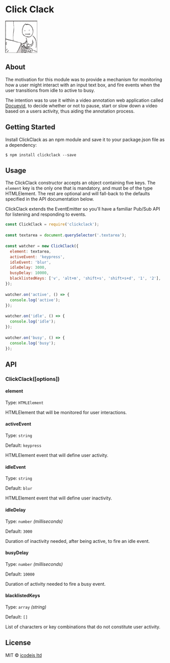 # Click Clack
![clickclack](media/clickclack.gif)

## About

The motivation for this module was to provide a mechanism for monitoring how a user might interact with an input text box, and fire events when the user transitions from idle to active to busy.

The intention was to use it within a video annotation web application called <a href="https://docuevid.com" target="_blank">Docuevid</a>, to decide whether or not to pause, start or slow down a video based on a users activity, thus aiding the annotation process.

## Getting Started
Install ClickClack as an npm module and save it to your package.json file as a dependency:

```
$ npm install clickclack --save
```

## Usage
The ClickClack constructor accepts an object containing five keys. The `element` key is the only one that is mandatory, and must be of the type HTMLElement. The rest are optional and will fall-back to the defaults specified in the API documentation below.

ClickClack extends the EventEmitter so you'll have a familiar Pub/Sub API for listening and responding to events.


```javascript
const ClickClack = require('clickclack');

const textarea = document.querySelector('.textarea');

const watcher = new ClickClack({
  element: textarea,
  activeEvent: 'keypress',
  idleEvent: 'blur',
  idleDelay: 3000,
  busyDelay: 10000,
  blacklistedKeys: ['v', 'alt+m', 'shift+s', 'shift+s+d', '1', '2'],
});

watcher.on('active', () => {
  console.log('active');
});

watcher.on('idle', () => {
  console.log('idle');
});

watcher.on('busy', () => {
  console.log('busy');
});
```


## API

### ClickClack([options])

#### element

Type: `HTMLElement`

HTMLElement that will be monitored for user interactions.


#### activeEvent

Type: `string`

Default: `keypress`

HTMLElement event that will define user activity.


#### idleEvent

Type: `string`

Default: `blur`

HTMLElement event that will define user inactivity.


#### idleDelay

Type: `number` *(milliseconds)*

Default: `3000`

Duration of inactivity needed, after being active, to fire an idle event.


#### busyDelay

Type: `number` *(milliseconds)*

Default: `10000`

Duration of activity needed to fire a busy event.

#### blacklistedKeys

Type: `array` *(string)*

Default: `[]`

List of characters or key combinations that do not constitute user activity.

## License

MIT © [icodejs ltd](https://icodejs.com)
